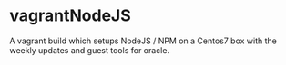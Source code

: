 # vagrantNodeJS
A vagrant build which setups NodeJS / NPM on a Centos7 box with the weekly updates and guest tools for oracle. 

